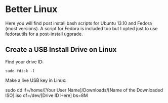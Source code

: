 Better Linux
============

Here you will find post install bash scripts for Ubuntu 13.10 and Fedora (most versions). A script for Fedora is included too but I opted just to use fedorautils for a post-install ugprade.

## Create a USB Install Drive on Linux

Find your drive ID:

    sudo fdisk -l
Make a live USB key in Linux:

sudo dd if=/home/[Your User Name]/Downloads/[Name of the Downloaded ISO].iso of=/dev/[Drive ID Here] bs=8M

